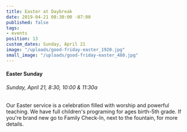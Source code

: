 ```yaml
---
title: Easter at Daybreak
date: 2019-04-21 08:30:00 -07:00
published: false
tags:
- events
position: 13
custom_dates: Sunday, April 21
image: "/uploads/good-friday-easter_1920.jpg"
small_image: "/uploads/good-friday-easter_480.jpg"
---
```


#### Easter Sunday

###### Sunday, April 21, 8:30, 10:00 & 11:30a

Our Easter service is a celebration filled with worship and powerful teaching. We have full children's programing for ages birth-5th grade. If you're brand new go to Family Check-In, next to the fountain, for more details.